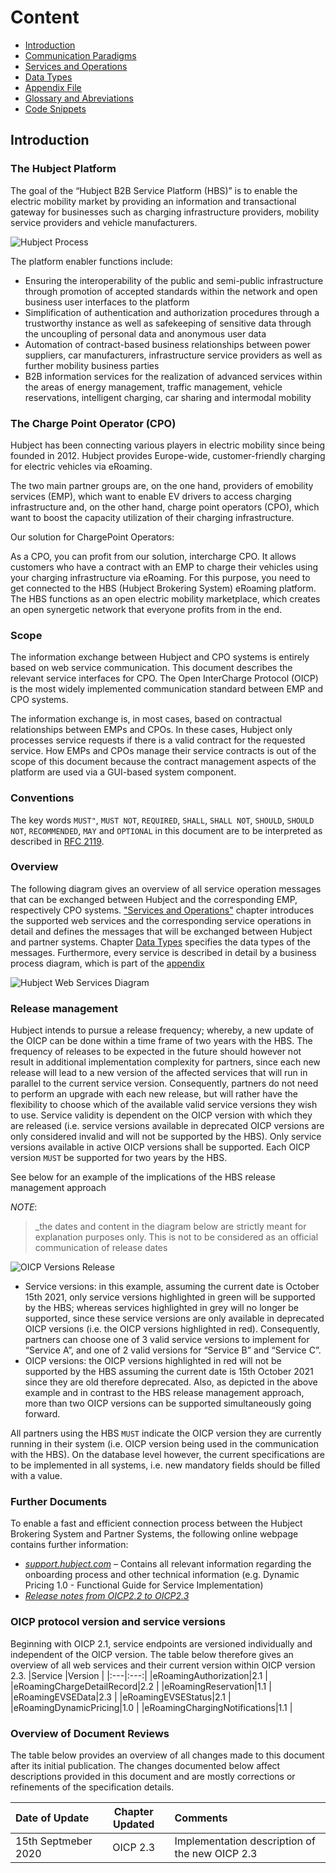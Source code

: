 # Content

* [Introduction](#introduction)  
* [Communication Paradigms](01_CPO_Communication_Paradigms.asciidoc)
* [Services and Operations](02_CPO_Services_and_Operations.asciidoc)
* [Data Types](03_CPO_Data_Types.asciidoc)
* [Appendix File](04_Appendix.asciidoc)
* [Glossary and Abreviations](05_Glossary_and_Abreviations.asciidoc)
* [Code Snippets](06_CPO_Code_Snippets.asciidoc)

## Introduction
### The Hubject Platform

The goal of the “Hubject B2B Service Platform (HBS)” is to enable the electric mobility market by providing an information and transactional gateway for businesses such as charging infrastructure providers, mobility service providers and vehicle manufacturers.

![Hubject Process](images/hubject_1.jpg)

The platform enabler functions include: 

* Ensuring the interoperability of the public and semi-public infrastructure through promotion of accepted standards within the network and open business user interfaces to the platform
* Simplification of authentication and authorization procedures through a trustworthy instance as well as safekeeping of sensitive data through the uncoupling of personal data and anonymous user data
* Automation of contract-based business relationships between power suppliers, car manufacturers, infrastructure service providers as well as further mobility business parties
* B2B information services for the realization of advanced services within the areas of energy management, traffic management, vehicle reservations, intelligent charging, car sharing and intermodal mobility

### The Charge Point Operator (CPO)
Hubject has been connecting various players in electric mobility since being founded in 2012. Hubject provides Europe-wide, customer-friendly charging for electric vehicles via eRoaming.

The two main partner groups are, on the one hand, providers of emobility services (EMP), which want to enable EV drivers to access charging infrastructure and, on the other hand, charge point operators (CPO), which want to boost the capacity utilization of their charging infrastructure.

Our solution for ChargePoint Operators: 

As a CPO, you can profit from our solution, intercharge CPO. It allows customers who have a contract with an EMP to charge their vehicles using your charging infrastructure via eRoaming. For this purpose, you need to get connected to the HBS (Hubject Brokering System) eRoaming platform. The HBS functions as an open electric mobility marketplace, which creates an open synergetic network that everyone profits from in the end.

### Scope

The information exchange between Hubject and CPO systems is entirely based on web service communication. This document describes the relevant service interfaces for CPO. The Open InterCharge Protocol (OICP) is the most widely implemented communication standard between EMP and CPO systems.

The information exchange is, in most cases, based on contractual relationships between EMPs and CPOs. In these cases, Hubject only processes service requests if there is a valid contract for the requested service. How EMPs and CPOs manage their service contracts is out of the scope of this document because the contract management aspects of the platform are used via a GUI-based system component.

### Conventions

The key words `MUST"`, `MUST NOT`, `REQUIRED`, `SHALL`, `SHALL NOT`, `SHOULD`, `SHOULD NOT`, `RECOMMENDED`, `MAY` and `OPTIONAL` in this document are to be interpreted as described in [RFC 2119](https://tools.ietf.org/html/rfc2119).  

### Overview

The following diagram gives an overview of all service operation messages that can be exchanged between Hubject and the corresponding EMP, respectively CPO systems.
 ["Services and Operations"](02_CPO_Services_and_Operations.asciidoc) chapter introduces the supported web services and the corresponding service operations in detail and defines the messages that will be exchanged between Hubject and partner systems. Chapter [Data Types](03_CPO_Data_Types.asciidoc) specifies the data types of the messages. Furthermore, every service is described in detail by a business process diagram, which is part of the [appendix](04_Appendix.asciidoc)

![Hubject Web Services Diagram](images/web_services.png)

### Release management  

Hubject intends to pursue a release frequency; whereby, a new update of the OICP can be done within a time frame of two years with the HBS. The frequency of releases to be expected in the future should however not result in additional implementation complexity for partners, since each new release will lead to a new version of the affected services that will run in parallel to the current service version. Consequently, partners do not need to perform an upgrade with each new release, but will rather have the flexibility to choose which of the available valid service versions they wish to use. Service validity is dependent on the OICP version with which they are released (i.e. service versions available in deprecated OICP versions are only considered invalid and will not be supported by the HBS). Only service versions available in active OICP versions shall be supported. Each OICP version `MUST` be supported for two years by the HBS. 

See below for an example of the implications of the HBS release management approach

*NOTE*: 
>_the dates and content in the diagram below are strictly meant for explanation purposes only. This is not to be considered as an official communication of release dates

![OICP Versions Release](images/oicp_version_release_example.png)

* Service versions: in this example, assuming the current date is October 15th 2021, only service versions highlighted in green will be supported by the HBS; whereas services highlighted in grey will no longer be supported, since these service versions are only available in deprecated OICP versions (i.e. the OICP versions highlighted in red). Consequently, partners can choose one of 3 valid service versions to implement for “Service A”, and one of 2 valid versions for “Service B” and “Service C”. 
* OICP versions: the OICP versions highlighted in red will not be supported by the HBS assuming the current date is 15th October 2021 since they are old therefore deprecated. Also, as depicted in the above example and in contrast to the HBS release management approach, more than two OICP versions can be supported simultaneously going forward.

All partners using the HBS `MUST` indicate the OICP version they are currently running in their system (i.e. OICP version being used in the communication with the HBS). On the database level however, the current specifications are to be implemented in all systems, i.e. new mandatory fields should be filled with a value.
### Further Documents

To enable a fast and efficient connection process between the Hubject Brokering System and Partner Systems, the following online webpage contains further information:

* [*support.hubject.com*](https://support.hubject.com/hc/en-us) – Contains all relevant information regarding the onboarding process and other technical information (e.g. Dynamic Pricing 1.0 - Functional Guide for Service Implementation)
* [*Release notes from OICP2.2 to OICP2.3*](https://github.com/oicp-moderator/OICP-2.3-Draft/blob/master/Realease_Notes.asciidoc)

### OICP protocol version and service versions

Beginning with OICP 2.1, service endpoints are versioned individually and independent of the OICP version. The table below therefore gives an overview of all web services and their current version within OICP version 2.3.
|Service |Version     |
|:---|:---:|
|eRoamingAuthorization|2.1   |   
|eRoamingChargeDetailRecord|2.2   |
|eRoamingReservation|1.1   | 
|eRoamingEVSEData|2.3   | 
|eRoamingEVSEStatus|2.1  | 
|eRoamingDynamicPricing|1.0   | 
|eRoamingChargingNotifications|1.1  | 

### Overview of Document Reviews  

The table below provides an overview of all changes made to this document after its initial publication. The changes documented below affect descriptions provided in this document and are mostly corrections or refinements of the specification details.

|Date of Update |Chapter Updated     | Comments |
|:---|:---:|:---|
|15th Septmeber 2020|OICP 2.3   |   Implementation description of the new OICP 2.3  
